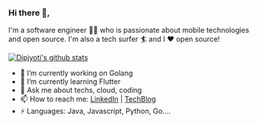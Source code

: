 ### Hi there 👋,

I'm a software engineer 👨‍💻 who is passionate about mobile technologies and open source. I'm also a tech surfer 🏄‍ and I :heart: open source!

[![Dipjyoti's github stats](https://github-readme-stats.vercel.app/api?username=dipjyotimetia&show_icons=true&theme=onedark&hide=["issues"])](https://github.com/dipjyotimetia/github-readme-stats)  

- 🔭 I’m currently working on Golang
- 🌱 I’m currently learning Flutter
- 💬 Ask me about techs, cloud, coding
- 📫 How to reach me: [LinkedIn](https://www.linkedin.com/in/dipjyotimetia/) |
[TechBlog](https://medium.com/@dipjyotimetia) 
- ⚡ Languages: Java, Javascript, Python, Go....

